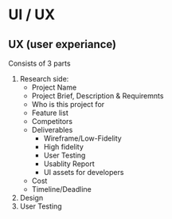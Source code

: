 # UI / UX

## UX (user experiance)

Consists of 3 parts

1. Research side:
    - Project Name
    - Project Brief, Description & Requiremnts
    - Who is this project for
    - Feature list
    - Competitors
    - Deliverables
        - Wireframe/Low-Fidelity
        - High fidelity
        - User Testing
        - Usablity Report
        - UI assets for developers
    - Cost
    - Timeline/Deadline
2. Design
3. User Testing
